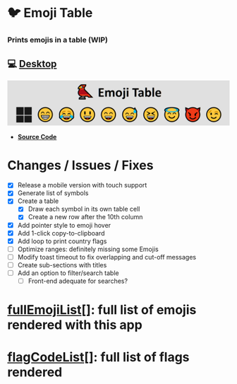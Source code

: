 # 🐦 Emoji Table

### Prints emojis in a table  (WIP)

## 💻 [Desktop](https://ateadaze.github.io/emoji_table/)

![emoji_table-repo_banner](/images/emoji_table-header.png)

* **[Source Code](https://github.com/ATeaDaze/ateadaze.github.io/blob/main/emoji_table/scripts/main.js)**

# Changes / Issues / Fixes
* [X] Release a mobile version with touch support
* [x] Generate list of symbols
* [x] Create a table
  * [x] Draw each symbol in its own table cell
  * [x] Create a new row after the 10th column
* [x] Add pointer style to emoji hover
* [x] Add 1-click copy-to-clipboard
* [x] Add loop to print country flags
* [ ] Optimize ranges: definitely missing some Emojis
* [ ] Modify toast timeout to fix overlapping and cut-off messages
* [ ] Create sub-sections with titles
* [ ] Add an option to filter/search table
  * [ ] Front-end adequate for searches?

# [fullEmojiList[]](https://github.com/ATeaDaze/ateadaze.github.io/blob/main/emoji_table/fullEmojiList.md): full list of emojis rendered with this app

# [flagCodeList[]](https://github.com/ATeaDaze/ateadaze.github.io/blob/main/emoji_table/flagCodeList.md): full list of flags rendered
